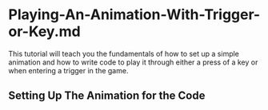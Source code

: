 # Playing-An-Animation-With-Trigger-or-Key.md

This tutorial will teach you the fundamentals of how to set up a simple animation and how to write code to play it through either a press of a key or when entering a trigger in the game.

## Setting Up The Animation for the Code
